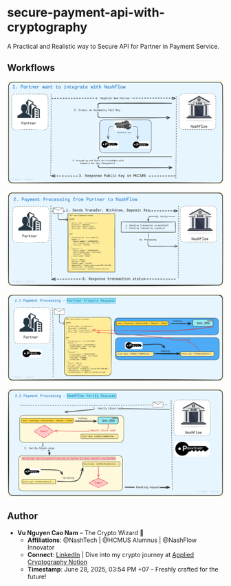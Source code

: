 # secure-payment-api-with-cryptography
A Practical and Realistic way to Secure API for Partner in Payment Service.

## Workflows

![Partner Integration with BankFlow](images/banking-1.png)

![Response Transaction Status](images/banking-2.png)

![Payment Processing with BankFlow Request](images/banking-2.1.png)

![Payment Processing from Partner to BankFlow](images/banking-2.2.png)

## Author
- **Vu Nguyen Cao Nam** – The Crypto Wizard 🎩
    - **Affiliations**: @NashTech | @HCMUS Alumnus | @NashFlow Innovator
    - **Connect**: [LinkedIn](https://www.linkedin.com/in/nguyen-cao-nam-vu) | Dive into my crypto journey at [Applied Cryptography Notion](https://vunguyenhcmus.notion.site/Applied-Cryptography-21f3438179c880f5b82cd818a6838e70?source=copy_link)
    - **Timestamp**: June 28, 2025, 03:54 PM +07 – Freshly crafted for the future!